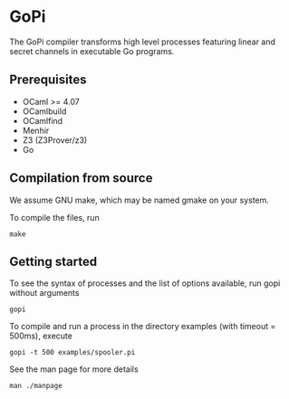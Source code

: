 # GoPi
The GoPi compiler transforms high level processes featuring linear and secret channels in executable Go programs.

## Prerequisites
* OCaml >= 4.07
* OCamlbuild
* OCamlfind
* Menhir
* Z3 (Z3Prover/z3)
* Go

## Compilation from source

We assume GNU make, which may be named gmake on your system.

To compile the files, run 

```shell
make
```

## Getting started

To see the syntax of processes and the list of options available, run gopi without arguments

```shell
gopi
```

To compile and run a process in the directory examples (with timeout =
500ms), execute

```shell
gopi -t 500 examples/spooler.pi
```

See the man page for more details

```shell
man ./manpage
```


